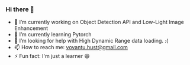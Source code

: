 ### Hi there 👋

- 🔭 I’m currently working on Object Detection API and Low-Light Image Enhancement
- 🌱 I’m currently learning Pytorch
- 🤔 I’m looking for help with High Dynamic Range data loading. :( 
- 📫 How to reach me: vovantu.hust@gmail.com
- ⚡ Fun fact: I'm just a learner 😄

<!--
**tuvovan/tuvovan** is a ✨ _special_ ✨ repository because its `README.md` (this file) appears on your GitHub profile.

Here are some ideas to get you started:

- 🔭 I’m currently working on Object Detection API and Low-Light Image Enhancement
- 🌱 I’m currently learning Pytorch
- 👯 I’m looking to collaborate on ...
- 🤔 I’m looking for help with High Dynamic Range data loading. :( 
- 💬 Ask me about ...
- 📫 How to reach me: ...
- 😄 Pronouns: ...
- ⚡ Fun fact: ...
-->
